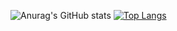 ![Anurag's GitHub stats](https://github-readme-stats.vercel.app/api?username=BerkeA111&theme=ambient_gradient&show_icons=true)
[![Top Langs](https://github-readme-stats.vercel.app/api/top-langs/?username=BerkeA111&theme=ambient_gradient&layout=pie)](https://github.com/anuraghazra/github-readme-stats)
